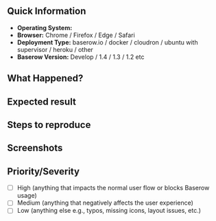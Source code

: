 ## Quick Information
<!-- This is to help replicate the issue as closely as possible !-->
- **Operating System:**
- **Browser:** Chrome / Firefox / Edge / Safari <!-- Delete as appropriate !-->
- **Deployment Type:** baserow.io / docker / cloudron / ubuntu with supervisor / heroku / other <!-- Delete as appropriate !-->
- **Baserow Version:** Develop / 1.4 / 1.3 / 1.2 etc <!-- Delete as appropriate !-->

## What Happened?
<!-- A brief description of what happened when you tried to perform an action !-->

## Expected result
<!-- What should have happened when you performed the actions !-->

## Steps to reproduce
<!-- List the steps required to produce the error. These should be as few as possible. A python test case demonstrating the issue would be amazing also !-->

## Screenshots
<!-- Any relevant screenshots or gifs which show the issue !-->

## Priority/Severity
<!-- Delete as appropriate. The priority and severity assigned may be different to this !-->
- [ ] High (anything that impacts the normal user flow or blocks Baserow usage)
- [ ] Medium (anything that negatively affects the user experience)
- [ ] Low (anything else e.g., typos, missing icons, layout issues, etc.)
